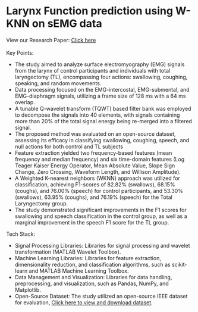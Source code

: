 # Larynx Function prediction using W-KNN on sEMG data
View our Research Paper: <a href="https://drive.google.com/file/d/1ZvOu_ttgiSXMoubYeu3OfZtlYleTAcrv/view">Click here</a>
<br>
<br>
Key Points:
<ul>
  <li>The study aimed to analyze surface electromyography (EMG) signals from the larynx of control participants and individuals with total laryngectomy (TL), encompassing four actions: swallowing, coughing, speaking, and random movements.</li>
  
  <li>Data processing focused on the EMG-intercostal, EMG-submental, and EMG-diaphragm signals, utilizing a frame size of 128 ms with a 64 ms overlap.</li>
<li>
  A tunable Q-wavelet transform (TQWT) based filter bank was employed to decompose the signals into 40 elements, with signals containing more than 20% of the total signal energy being re-merged into a filtered signal.
</li>

<li>The proposed method was evaluated on an open-source dataset, assessing its efficacy in classifying swallowing, coughing, speech, and null actions for both control and TL subjects</li>
<li>
  Feature extraction yielded two frequency-based features (mean frequency and median frequency) and six time-domain features (Log Teager Kaiser Energy Operator, Mean Absolute Value, Slope Sign Change, Zero Crossing, Waveform Length, and Willison Amplitude).
</li>
<li>
  A Weighted K-nearest neighbors (WKNN) approach was utilized for classification, achieving F1-scores of 82.82% (swallows), 68.15% (coughs), and 76.00% (speech) for control participants, and 53.30% (swallows), 63.95% (coughs), and 76.19% (speech) for the Total Laryngectomy group.
</li>
<li>
  The study demonstrated significant improvements in the F1 scores for swallowing and speech classification in the control group, as well as a marginal improvement in the speech F1 score for the TL group.
</li>

</ul>


Tech Stack:
<ul>
<li>Signal Processing Libraries: Libraries for signal processing and wavelet transformation (MATLAB Wavelet Toolbox).</li>
<li>Machine Learning Libraries: Libraries for feature extraction, dimensionality reduction, and classification algorithms, such as scikit-learn and MATLAB Machine Learning Toolbox.</li>
<li>Data Management and Visualization: Libraries for data handling, preprocessing, and visualization, such as Pandas, NumPy, and Matplotlib.</li>
<li>Open-Source Dataset: The study utilized an open-source IEEE dataset for evaluation, <a href = "https://ieee-dataport.org/open-access/semg-larynx-functions">Click here to view and download dataset</a>.</li>
</ul>

